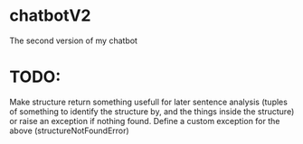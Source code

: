# chatbotV2
The second version of my chatbot
# TODO:
Make structure return something usefull for later sentence analysis (tuples of something to identify the structure by, and the things inside the structure) or raise an exception if nothing found.
Define a custom exception for the above (structureNotFoundError)

